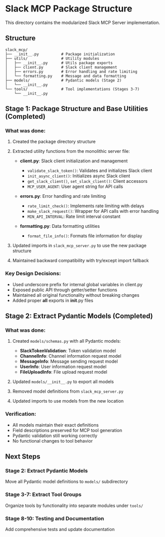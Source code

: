 # Slack MCP Package Structure

This directory contains the modularized Slack MCP Server implementation.

## Structure

```
slack_mcp/
├── __init__.py          # Package initialization
├── utils/               # Utility modules
│   ├── __init__.py      # Utils package exports
│   ├── client.py        # Slack client management
│   ├── errors.py        # Error handling and rate limiting
│   └── formatting.py    # Message and data formatting
├── models/              # Pydantic models (Stage 2)
│   └── __init__.py
└── tools/               # Tool implementations (Stages 3-7)
    └── __init__.py
```

## Stage 1: Package Structure and Base Utilities (Completed)

### What was done:
1. Created the package directory structure
2. Extracted utility functions from the monolithic server file:
   - **client.py**: Slack client initialization and management
     - `validate_slack_token()`: Validates and initializes Slack client
     - `init_async_client()`: Initializes async Slack client
     - `get_slack_client()`, `set_slack_client()`: Client accessors
     - `MCP_USER_AGENT`: User agent string for API calls
   
   - **errors.py**: Error handling and rate limiting
     - `rate_limit_check()`: Implements rate limiting with delays
     - `make_slack_request()`: Wrapper for API calls with error handling
     - `MIN_API_INTERVAL`: Rate limit interval constant
   
   - **formatting.py**: Data formatting utilities
     - `format_file_info()`: Formats file information for display

3. Updated imports in `slack_mcp_server.py` to use the new package structure
4. Maintained backward compatibility with try/except import fallback

### Key Design Decisions:
- Used underscore prefix for internal global variables in client.py
- Exposed public API through getter/setter functions
- Maintained all original functionality without breaking changes
- Added proper __all__ exports in __init__.py files

## Stage 2: Extract Pydantic Models (Completed)

### What was done:
1. Created `models/schemas.py` with all Pydantic models:
   - **SlackTokenValidation**: Token validation model
   - **ChannelInfo**: Channel information request model
   - **MessageInfo**: Message sending request model
   - **UserInfo**: User information request model  
   - **FileUploadInfo**: File upload request model

2. Updated `models/__init__.py` to export all models
3. Removed model definitions from `slack_mcp_server.py`
4. Updated imports to use models from the new location

### Verification:
- All models maintain their exact definitions
- Field descriptions preserved for MCP tool generation
- Pydantic validation still working correctly
- No functional changes to tool behavior

## Next Steps

### Stage 2: Extract Pydantic Models
Move all Pydantic model definitions to `models/` subdirectory

### Stage 3-7: Extract Tool Groups
Organize tools by functionality into separate modules under `tools/`

### Stage 8-10: Testing and Documentation
Add comprehensive tests and update documentation
